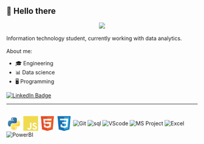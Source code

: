 ## 👋 Hello there

<p align="center"><img src="https://media.giphy.com/media/UevalSWg5twQeqpc8Q/giphy.gif" width="100"/></p>

Information technology student, currently working with data analytics.  
<br>
About me:
 - 🎓 Engineering
 - 📊 Data science
 - 🖥 Programming

<p align="left">
<a href="https://www.linkedin.com/in/gabriel-lombardi-9aaa16154/"><img src="https://img.shields.io/badge/LinkedIn-blue?style=for-the-badge&logo=linkedin&logoColor=white" alt="LinkedIn Badge"></a>
<!-- <a href="https://github.com/lombardi-g"><img src="https://img.shields.io/badge/github-%23121011.svg?style=for-the-badge&logo=github&logoColor=white alt="Github Badge"></a> -->
</p>

---

<div style="display: inline_block"><br>
  <img align="center" alt="Python" height="40" width="40" src="https://raw.githubusercontent.com/devicons/devicon/master/icons/python/python-original.svg">
  <img align="center" alt="Js" height="40" width="40" src="https://raw.githubusercontent.com/devicons/devicon/master/icons/javascript/javascript-plain.svg">
  <img align="center" alt="HTML" height="40" width="40" src="https://raw.githubusercontent.com/devicons/devicon/master/icons/html5/html5-original.svg">
  <img align="center" alt="CSS" height="40" width="40" src="https://raw.githubusercontent.com/devicons/devicon/master/icons/css3/css3-original.svg">
  <img align="center" alt="Git" height="40" width="40" src="https://cdn.jsdelivr.net/gh/devicons/devicon/icons/git/git-original.svg">
  <!-- <img align="center" alt="GitHub" height="40" width="40" src="https://user-images.githubusercontent.com/3369400/139447912-e0f43f33-6d9f-45f8-be46-2df5bbc91289.png"> -->
  <img align="center" alt="sql" height="45" width="45" src="https://cdn-icons-png.flaticon.com/512/4492/4492311.png">
  <img align="center" alt="VScode" height="40" width="40" src="https://cdn.jsdelivr.net/gh/devicons/devicon/icons/vscode/vscode-original.svg">
  <img align="center" alt="MS Project" height="40" width="40" src="https://raw.githubusercontent.com/sandroasp/Microsoft-Integration-and-Azure-Stencils-Pack-for-Visio/79229e56a2f8d5e49db1df89d517848b9cfc4610/Office%20365/SVG/Project.svg">
  <img align="center" alt="Excel" height="40" width="40" src="https://raw.githubusercontent.com/sandroasp/Microsoft-Integration-and-Azure-Stencils-Pack-for-Visio/79229e56a2f8d5e49db1df89d517848b9cfc4610/Office%20365/SVG/Excel.svg">
  <img align="center" alt="PowerBI" height="40" width="40" src="https://github.com/microsoft/PowerBI-Icons/raw/main/SVG/Power-BI.svg">
</div>
